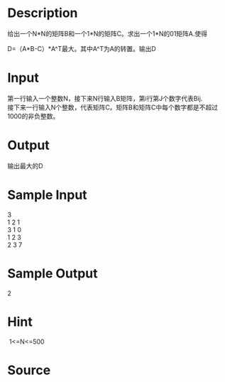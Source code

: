 
# Description

<div class="content"><p>给出一个N*N的矩阵B和一个1*N的矩阵C。求出一个1*N的01矩阵A.使得</p>
<div>D=（A*B-C）*A^T最大。其中A^T为A的转置。输出D</div>
<div></div>
<div></div>
<div></div></div>

# Input

<div class="content"><div>第一行输入一个整数N，接下来N行输入B矩阵，第i行第J个数字代表Bij.</div>
<div>接下来一行输入N个整数，代表矩阵C。矩阵B和矩阵C中每个数字都是不超过1000的非负整数。</div>
<div></div></div>

# Output

<div class="content"><p>输出最大的D</p>
<div></div></div>

# Sample Input

<div class="content"><span class="sampledata">3<br/>
1 2 1<br/>
3 1 0<br/>
1 2 3<br/>
2 3 7</span></div>

# Sample Output

<div class="content"><span class="sampledata">2</span></div>

# Hint

<div class="content"><p></p><p> 1&lt;=N&lt;=500</p><p></p></div>

# Source

<div class="content"><p><a href="problemset.php?search="></a></p></div>

